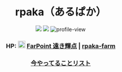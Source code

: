 <!--
<div align="center">
  <img src="https://cdn.rpaka.dev/icon/pakabot.png" height="200"/>
</div>
<hr>
-->

<h1 align="center">rpaka（あるぱか）</h1>
<!--<h3 align="center">IT engineer at Yamato Steel Co., Ltd.</h3>-->
<p align="center">

<p align="center">
  <a href="https://x.com/ritsu2891"><img src="https://img.shields.io/badge/-@ritsu2891-000000?style=flat&logo=x&logoColor=white"/></a>
  <a href="https://mstdn.jp/@rpaka"><img src="https://img.shields.io/badge/-@rpaka-563ACC?style=flat&logo=mastodon&logoColor=white"/></a>
  <img src="https://komarev.com/ghpvc/?username=ritsu2891" alt="profile-view" />
</p>

<h3 align="center">
  HP: <img src="https://cdn.rpaka.dev/farpoint.png" height="20" />  <a href="https://www.farpoint.jp">FarPoint 遠き輝点</a>&nbsp;|&nbsp;<a href="https://www.rpaka.farm">rpaka-farm</a>
</h3>

<h3 align="center">
  <a href="https://rpaka.notion.site/5788045cadf344beb229c1febb8a3639?v=981abf66884944f3b40cf68d1ca72e05">今やってることリスト</a>
</h3>

<!--

<hr>

<div align="center">
<img src="https://github-readme-stats.vercel.app/api/top-langs/?username=ritsu2891&show_icons=true&icon_color=805AD5&text_color=718096&bg_color=ffffff00&include_all_commits=true&count_private=true&hide_border=true&layout=compact" />
<img src="https://github-readme-stats-eight-theta.vercel.app/api?username=ritsu2891&show_icons=true&icon_color=805AD5&text_color=718096&bg_color=ffffff00&include_all_commits=true&count_private=true&hide_border=true" />
</div>

-->
